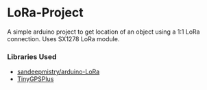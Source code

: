 # LoRa-Project
A simple arduino project to get location of an object using a 1:1 LoRa connection. Uses SX1278 LoRa module.

### Libraries Used

- [sandeepmistry/arduino-LoRa](https://github.com/sandeepmistry/arduino-LoRa)
- [TinyGPSPlus](https://github.com/mikalhart/TinyGPSPlus)
